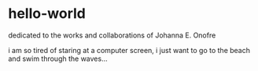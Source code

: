 # hello-world
dedicated to the works and collaborations of Johanna E. Onofre

i am so tired of staring at a computer screen, i just want to go to the beach and swim through the waves...
